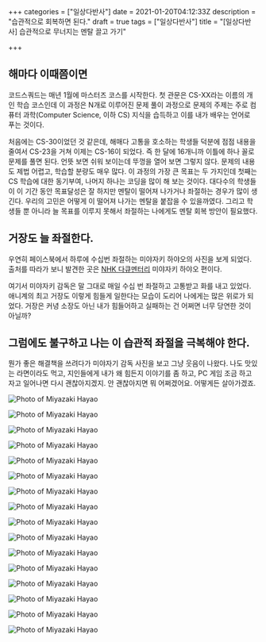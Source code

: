 +++
categories = ["일상다반사"]
date = 2021-01-20T04:12:33Z
description = "습관적으로 회복하면 된다."
draft = true
tags = ["일상다반사"]
title = "[일상다반사] 습관적으로 무너지는 멘탈 끌고 가기"

+++
## 해마다 이때쯤이면

코드스쿼드는 매년 1월에 마스터즈 코스를 시작한다. 첫 관문은 CS-XX라는 이름의 개인 학습 코스인데 이 과정은 N개로 이루어진 문제 풀이 과정으로 문제의 주제는 주로 컴퓨터 과학(Computer Science, 이하 CS) 지식을 습득하고 이를 내가 배우는 언어로 푸는 것이다.

처음에는 CS-30이었던 것 같은데, 해매다 고통을 호소하는 학생들 덕분에 점점 내용을 줄여서 CS-23을 거쳐 이제는 CS-16이 되었다. 즉 한 달에 16개니까 이틀에 하나 꼴로 문제를 풀면 된다. 언뜻 보면 쉬워 보이는데 뚜껑을 열어 보면 그렇지 않다. 문제의 내용도 제법 어렵고, 학습할 분량도 매우 많다. 이 과정의 가장 큰 목표는 두 가지인데 첫째는 CS 학습에 대한 동기부여, 나머지 하나는 코딩을 많이 해 보는 것이다. 대다수의 학생들이 이 기간 동안 목표달성은 잘 하지만 멘탈이 떨어져 나가거나 좌절하는 경우가 많이 생긴다. 우리의 고민은 어떻게 이 떨어져 나가는 멘탈을 붙잡을 수 있을까였다. 그리고 학생들 뿐 아니라 늘 목표를 이루지 못해서 좌절하는 나에게도 멘탈 회복 방안이 필요했다.

## 거장도 늘 좌절한다.

우연히 페이스북에서 하루에 수십번 좌절하는 미야자키 하야오의 사진을 보게 되었다. 출처를 따라가 보니 발견한 곳은 [NHK 다큐멘터리](https://www3.nhk.or.jp/nhkworld/en/ondemand/video/3004569/) 미야자키 하야오 편이다.

여기서 미야자키 감독은 말 그대로 매일 수십 번 좌절하고 고통받고 화를 내고 있었다. 애니계의 최고 거장도 이렇게 힘들게 일한다는 모습이 도리어 나에게는 많은 위로가 되었다. 거장은 커녕 소장도 아닌 내가 힘들어하고 실패하는 건 어쩌면 너무 당연한 것이 아닐까?

## 그럼에도 불구하고 나는 이 습관적 좌절을 극복해야 한다.

뭔가 좋은 해결책을 쓰려다가 미야자기 감독 사진을 보고 그냥 웃음이 나왔다. 나도 맛있는 라면이라도 먹고, 지인들에게 내가 왜 힘든지 이야기를 좀 하고, PC 게임 조금 하고 자고 일어나면 다시 괜찮아지겠지. 안 괜찮아지면 뭐 어쩌겠어요. 어떻게든 살아가겠죠.

![Photo of Miyazaki Hayao](/images/mh1.jpg)

![Photo of Miyazaki Hayao](/images/mh2.jpg)

![Photo of Miyazaki Hayao](/images/mh3.jpg)

![Photo of Miyazaki Hayao](/images/mh4.jpg)

![Photo of Miyazaki Hayao](/images/mh5.jpg)

![Photo of Miyazaki Hayao](/images/mh6.jpg)

![Photo of Miyazaki Hayao](/images/mh7.jpg)

![Photo of Miyazaki Hayao](/images/mh8.jpg)

![Photo of Miyazaki Hayao](/images/mh9.jpg)

![Photo of Miyazaki Hayao](/images/mh10.jpg)

![Photo of Miyazaki Hayao](/images/mh11.jpg)

![Photo of Miyazaki Hayao](/images/mh12.jpg)

![Photo of Miyazaki Hayao](/images/mh13.jpg)

![Photo of Miyazaki Hayao](/images/mh14.jpg)

![Photo of Miyazaki Hayao](/images/mh15.jpg)

![Photo of Miyazaki Hayao](/images/mh16.jpg)
